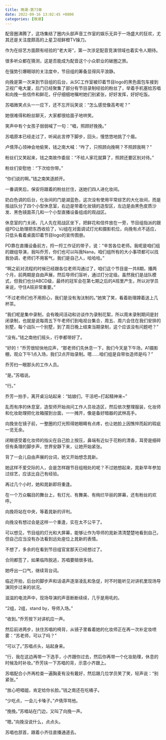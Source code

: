 ```yaml
---
title: 晚潮-第73章
date: 2022-09-16 13:02:45 +0800
categories: [晚潮]
---
```


配音圈沸腾了，这场集结了圈内头部声音工作室的娱乐无异于一场盛大的狂欢，尤其还是关注度颇高的上星卫视鲜橙TV操刀。

作为在综艺方面颇有经验的“老大哥”，第一次涉足配音竞演领域也着实令人期待。

很多听众都在猜测，这是否能成为配音这个小众职业的破圈之旅。

在强势引爆眼球的关注度中，节目组的筹备显得风平浪静。

向挽是第一次来到节目组的后台，从SC工作室被印着节目logo的黑色面包车接到卫视广电大厦，后门已经聚集了部分有节目录制经验的粉丝了，举着手机塞给苏唱和向挽一些信件和鲜花，仔仔细细地嘱咐她们别紧张，好好发挥，好好吃饭。

苏唱微笑点头一一应下，还不忘开玩笑说：“怎么感觉像高考呢？”

她很难得和粉丝聊天，大家都很给面子地哄笑。

笑声中有个女孩子弱弱喊了一句：“唱，照顾好挽挽。”

苏唱原本已经走过了，听闻此言停下脚步，回头，慢悠悠地挑了个眉。

卢倩萍心领神会地偷笑，钱之南大喊：“咋了，只照顾向挽啊？不照顾我啊？”

粉丝们又笑起来，钱之南故作委屈：“不给人家花就算了，照顾还要区别对待。”

粉丝们安慰他：“下次给你带。”

“你们说的啊。”钱之南笑逐颜开。

一番调笑后，保安将跟着的粉丝拦住，送她们四人进化妆间。

奶白色调的后台，化妆间的门是湖蓝色，这次没有使用平常综艺的大化妆间，而是按战队分了四个小型休息室，右边是带着化妆镜的造型区，左边是由黑色皮质沙发、黑色镜面茶几和一个小型直播设备组成的观战区。

休息室的门关闭，几人先在观战区坐下，把鲜花和信件放在一旁，节目组指派的跟组PD让助理把东西收拾了，VJ组在对面调试灯光和摄影机位，向挽有点不适应，只低头看着桌面印着节目logo的宣传图册。

PD靠在直播设备前方，捋一捋工作证的带子，说：“辛苦各位老师。我呢是咱们组的跟组导演，我叫乔芳，你们也可以叫我Nana，咱们组所有的大小事项都可以找我协调，老师们不用客气，我们是自己人，哈哈哈。”

“啊之前对流程的时候已经跟各位老师沟通过了，咱们这个节目是一共8期，播两个月，前两期是自由声展，然后导师们盲听，通过打分定级。虽然我们是战队模式，但我们也分ABCD级，最终的冠军会在第七期之后的A班里产生，所以对学员来说，守住A班非常重要。”

“不过老师们也不用担心，我们是没有淘汰制的。”她笑了笑，看着助理蹲着送上几杯茶。

“我们呢是集中录制，会有晚间活动和访谈作为录制花絮，所以周末录制期间是封闭录制，也就是说每周五下午老师们到电视台集合，周五、周六会住在我们安排的别墅，每个战队一个别墅，到了周日晚上结束当期录制，这个应该没有问题吧？”

“没有。”钱之南他们摇头，行李都带好了。

“好的！”乔芳很轻快地应声，“那老师们先休息一下，我们今天是下午场，A1摄影棚，观众下午1点入场，我们2点开始录制。嗯……咱们组是自带妆造师是吗？”

乔芳扫一眼那头的工作人员。

“是。”苏唱说。

“行。”

乔芳一拍手，离开桌沿站起来：“姑娘们，干活吧~打起精神来~”

乱而有序的休息室，造型师开始询问工作人员妆造区，然后依次整理服装，化妆师和化妆助理把化妆箱摆到台面，一一摊开，像是备好暗器的武林高手。

向挽坐在镜子前，一整圈的灯光照得她眼睛有点疼，也让她脸上因憔悴而起的瑕疵一览无余。

闭眼感受着化妆师的指尖在自己脸上按压，鼻端有近似于花粉的清香，耳旁是细碎但有条理的脚步声，世界安静下来，让她开始紧张。

背了一会儿自由声展的台词，她又开始想念晁新。

她这样不爱交际的人，会是怎样跟节目组相处的呢？不过她想起来，晁新早年参加过综艺，应该比自己有经验。

再过几个小时，她和晁新即将重逢。

在一个万众瞩目的舞台上，有灯光、有舞美、有绚烂华丽的屏幕，还有粉丝的欢呼。

向挽将站在中央，等着晁新的评判。

向挽没有想过会是这样一个重逢，实在太不公平了。

可以想见，节目组的灯光和大屏幕，能够让作为导师的晁新清清楚楚地看到自己，但自己应当没有办法看到远处座位上晁新的表情。

不想了，多余的在看到节目组官宣那天已经想过了。

合同都签了，如果临阵脱逃，苏唱要赔很多钱。

她呼出一口气，继续背台词。

临近开拍，后台的脚步声和话语声逐渐凌乱和急促，时不时能听见对讲机里现场导演同步过来的状况。

滋滋的电流声中，现场导演的声音断断续续，几乎是用吼的。

“2组，2组，stand by，导师入场。”

“收到。”乔芳按下对讲机应一声。

然后前进两步，扶住苏唱的椅背，从镜子里看着她的化妆师正在再一次补定妆喷雾：“苏老师，可以了吗？”

“可以了。”苏唱点头，站起身来。

“行，我在这边再带一下选手，小齐跟你过去，然后你再带一个化妆助理，休息的时候及时补妆。”乔芳扶一下苏唱的背，示意小齐跟上。

苏唱配合小齐再检查一遍胸麦有没有戴好，然后跟几位学员笑了笑，轻声说：“别紧张。”

“放心吧唱姐，肯定给你长脸。”钱之南还在吃橘子。

“少吃点，一会儿卡嗓子。”卢倩萍骂他。

“挽挽。”苏唱站在门边，又叫了向挽一声。

“嗯。”向挽没说什么，点点头。

苏唱也颔首，跟着小齐往直播通道去。

